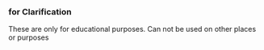 ### for Clarification

These are only for educational purposes. Can not be used on other places or purposes
